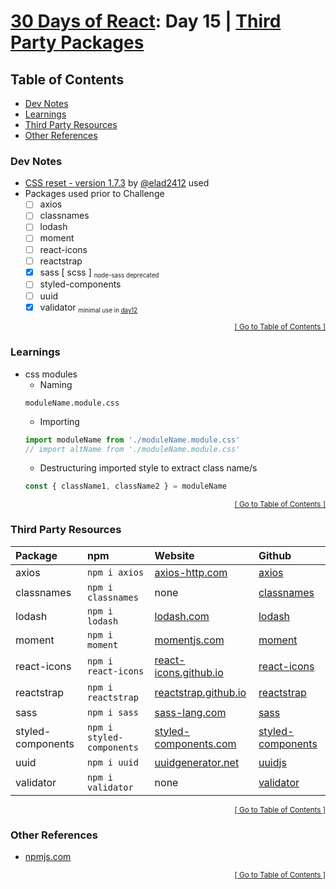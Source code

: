 <!-- omit in toc -->
# [30 Days of React](../README.md#readme): Day 15 | [Third Party Packages](https://github.com/Asabeneh/30-Days-Of-React/blob/master/15_Third_Party_Packages/15_third_party_packages.md)

<!-- omit in toc -->
## Table of Contents
- [Dev Notes](#dev-notes)
- [Learnings](#learnings)
- [Third Party Resources](#third-party-resources)
- [Other References](#other-references)

### Dev Notes
* [CSS reset - version 1.7.3](https://github.com/elad2412/the-new-css-reset) by [@elad2412](https://github.com/elad2412) used
* Packages used prior to Challenge
  * [ ] axios
  * [ ] classnames
  * [ ] lodash
  * [ ] moment
  * [ ] react-icons
  * [ ] reactstrap
  * [x] sass [ scss ] <sub><small>node-sass deprecated</small></sub>
  * [ ] styled-components
  * [ ] uuid
  * [x] validator <sub><small>minimal use in [day12](../day12/README.md#readme)</small></sub>

<div align="right"><sub><a href="#table-of-contents">[ Go to Table of Contents ]</a></sub></div>

### Learnings
* css modules
  * Naming
  ```
  moduleName.module.css
  ```
  * Importing
  ```js
  import moduleName from './moduleName.module.css'
  // import altName from './moduleName.module.css'
  ```
  * Destructuring imported style to extract class name/s
  ```js
  const { className1, className2 } = moduleName
  ```

<div align="right"><sub><a href="#table-of-contents">[ Go to Table of Contents ]</a></sub></div>

### Third Party Resources
| Package | npm | Website | Github |
|:--------|:----|:--------|:-------|
| axios             | `npm i axios`             | [axios-http.com](https://axios-http.com/docs/intro)                                       | [axios](https://github.com/axios/axios#readme)                                     |
| classnames        | `npm i classnames`        | none                                                                                      | [classnames](https://github.com/JedWatson/classnames#readme)                       |
| lodash            | `npm i lodash`            | [lodash.com](https://lodash.com/)                                                         | [lodash](https://github.com/lodash/lodash#readme)                                  |
| moment            | `npm i moment`            | [momentjs.com](https://momentjs.com/)                                                     | [moment](https://github.com/moment/moment/#readme)                                 |
| react-icons       | `npm i react-icons`       | [react-icons.github.io](https://react-icons.github.io/react-icons)                        | [react-icons](https://github.com/react-icons/#readme)                              |
| reactstrap        | `npm i reactstrap`        | [reactstrap.github.io](https://reactstrap.github.io/?path=/story/home-installation--page) | [reactstrap](https://github.com/reactstrap/reactstrap#readme)                      |
| sass              | `npm i sass`              | [sass-lang.com](https://sass-lang.com/)                                                   | [sass](https://github.com/sass/sass#readme)                                        |
| styled-components | `npm i styled-components` | [styled-components.com](https://styled-components.com/)                                   | [styled-components](https://github.com/styled-components/styled-components#readme) |
| uuid              | `npm i uuid`              | [uuidgenerator.net](https://www.uuidgenerator.net/dev-corner/javascript)                  | [uuidjs](https://github.com/uuidjs/uuid#readme)                                    |
| validator         | `npm i validator`         | none                                                                                      | [validator](https://github.com/validatorjs/validator.js#readme)                    |  |


<div align="right"><sub><a href="#table-of-contents">[ Go to Table of Contents ]</a></sub></div>

### Other References
* [npmjs.com](https://www.npmjs.com/)

<div align="right"><sub><a href="#table-of-contents">[ Go to Table of Contents ]</a></sub></div>
